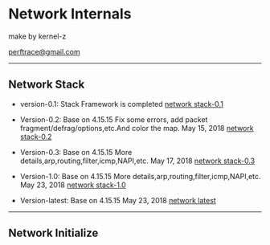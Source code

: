 # Network Internals

make by kernel-z

perftrace@gmail.com

-------------------------------------------

## Network Stack 
- version-0.1:
Stack Framework is completed
[network stack-0.1](https://github.com/kernel-z/network/blob/master/netstack-0.1.png)
- Version-0.2:
Base on 4.15.15
Fix some errors, add packet fragment/defrag/options,etc.And color the map.
May 15, 2018
[network stack-0.2](https://github.com/kernel-z/network/blob/master/netstack-0.2.png)
- Version-0.3:
Base on 4.15.15
More details,arp,routing,filter,icmp,NAPI,etc.
May 17, 2018
[network stack-0.3](https://github.com/kernel-z/network/blob/master/netstack-0.3.png)

- Version-1.0:
Base on 4.15.15
More details,arp,routing,filter,icmp,NAPI,etc.
May 23, 2018
[network stack-1.0](https://github.com/kernel-z/network/blob/master/netstack-1.0.png)

- Version-latest:
Base on 4.15.15
May 23, 2018
[network latest](https://github.com/kernel-z/network/blob/master/netstack-1.0.png)

-------------------------------------------

## Network Initialize 



